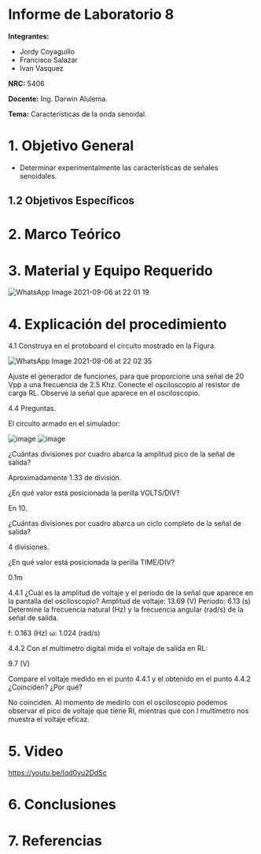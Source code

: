 # Informe de Laboratorio 8
**Integrantes:**

- Jordy Coyaguillo
- Francisco Salazar
- Ivan Vasquez

 **NRC:** 5406
 
 **Docente:** Ing. Darwin Alulema.
 
 **Tema:** Características de la onda senoidal.
# 1. Objetivo General

- Determinar experimentalmente las características de señales senoidales.

## 1.2 Objetivos Específicos


# 2. Marco Teórico


# 3. Material y Equipo Requerido

![WhatsApp Image 2021-09-06 at 22 01 19](https://user-images.githubusercontent.com/85137954/132277602-f7ba3b3b-23ec-4c38-8454-eee625f6af3e.jpeg)

# 4. Explicación del procedimiento

4.1 Construya en el protoboard el circuito mostrado en la Figura.

![WhatsApp Image 2021-09-06 at 22 02 35](https://user-images.githubusercontent.com/85137954/132277740-8fabb076-020c-49c9-bc41-71ec419de5cb.jpeg)

Ajuste el generador de funciones, para que proporcione una señal de 20 Vpp a
una frecuencia de 2.5 Khz.
Conecte el osciloscopio al resistor de carga RL. Observe la señal que aparece en
el osciloscopio.




4.4 Preguntas.

El circuito armado en el simulador:

![image](https://user-images.githubusercontent.com/85137954/132279535-2b2ece6f-7f11-4722-8e56-5b9298c344bd.png)
![image](https://user-images.githubusercontent.com/85137954/132279571-85a5a81d-005a-403e-8cca-3b470f7380cb.png)


¿Cuántas divisiones por cuadro abarca la amplitud pico de la señal de salida?

Aproximadamente 1.33 de división.

¿En qué valor está posicionada la perilla VOLTS/DIV? 

En 10.

¿Cuántas divisiones por cuadro abarca un ciclo completo de la señal de salida?

4 divisiones.

¿En qué valor está posicionada la perilla TIME/DIV?

0.1m 

4.4.1 ¿Cuál es la amplitud de voltaje y el periodo de la señal que aparece en la pantalla
del osciloscopio?
Amplitud de voltaje: 13.69     (V)
Periodo:         6.13         (s)
Determine la frecuencia natural (Hz) y la frecuencia angular (rad/s) de la señal de
salida.

f:  0.163       (Hz)
ω:  1.024       (rad/s)

4.4.2 Con el multímetro digital mida el voltaje de salida en RL:

9.7  (V) 

Compare el voltaje medido en el punto 4.4.1 y el obtenido en el punto 4.4.2
¿Coinciden? ¿Por qué?

No coinciden. Al momento de medirlo con el osciloscopio podemos observar el pico de voltaje que tiene Rl, mientras que con l multímetro nos muestra el voltaje eficaz.

# 5. Video

https://youtu.be/Iqd0vu2DdSc

# 6. Conclusiones


# 7. Referencias


